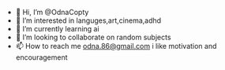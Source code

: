- 👋 Hi, I’m @OdnaCopty
- 👀 I’m interested in languges,art,cinema,adhd
- 🌱 I’m currently learning ai
- 💞️ I’m looking to collaborate on random subjects
- 📫 How to reach me odna.86@gmail.com
i like motivation and encouragement 
<!---
OdnaCopty/OdnaCopty is a ✨ special ✨ repository because its `README.md` (this file) appears on your GitHub profile.
You can click the Preview link to take a look at your changes.
--->
